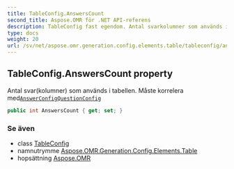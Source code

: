 ```yaml
---
title: TableConfig.AnswersCount
second_title: Aspose.OMR för .NET API-referens
description: TableConfig fast egendom. Antal svarkolumner som används i tabellen. Måste korrelera medAnswerConfigQuestionConfig
type: docs
weight: 20
url: /sv/net/aspose.omr.generation.config.elements.table/tableconfig/answerscount/
---
```

## TableConfig.AnswersCount property

Antal svar(kolumner) som används i tabellen. Måste korrelera med[`AnswerConfig`](../../../aspose.omr.generation.config.elements.parents/answerconfig/)[`QuestionConfig`](../../questionconfig/)

```csharp
public int AnswersCount { get; set; }
```

### Se även

* class [TableConfig](../)
* namnutrymme [Aspose.OMR.Generation.Config.Elements.Table](../../tableconfig/)
* hopsättning [Aspose.OMR](../../../)



